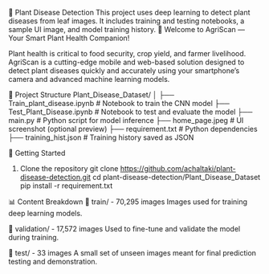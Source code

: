 🌿 Plant Disease Detection
This project uses deep learning to detect plant diseases from leaf images. It includes training and testing notebooks, a sample UI image, and model training history. 🌿 Welcome to AgriScan — Your Smart Plant Health Companion!

Plant health is critical to food security, crop yield, and farmer livelihood. AgriScan is a cutting-edge mobile and web-based solution designed to detect plant diseases quickly and accurately using your smartphone’s camera and advanced machine learning models.

📁 Project Structure
Plant_Disease_Dataset/ │ ├── Train_plant_disease.ipynb # Notebook to train the CNN model ├── Test_Plant_Disease.ipynb # Notebook to test and evaluate the model ├── main.py # Python script for model inference ├── home_page.jpeg # UI screenshot (optional preview) ├── requirement.txt # Python dependencies ├── training_hist.json # Training history saved as JSON

🚀 Getting Started
1. Clone the repository
git clone https://github.com/achaltaki/plant-disease-detection.git cd plant-disease-detection/Plant_Disease_Dataset pip install -r requirement.txt

📊 Content Breakdown
📁 train/ - 70,295 images
Images used for training deep learning models.

📁 validation/ - 17,572 images
Used to fine-tune and validate the model during training.

📁 test/ - 33 images
A small set of unseen images meant for final prediction testing and demonstration.
